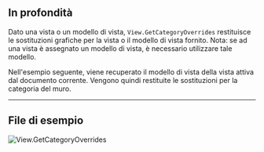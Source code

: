 ## In profondità
Dato una vista o un modello di vista, `View.GetCategoryOverrides` restituisce le sostituzioni grafiche per la vista o il modello di vista fornito. Nota: se ad una vista è assegnato un modello di vista, è necessario utilizzare tale modello.

Nell'esempio seguente, viene recuperato il modello di vista della vista attiva dal documento corrente. Vengono quindi restituite le sostituzioni per la categoria del muro.
___
## File di esempio

![View.GetCategoryOverrides](./Revit.Elements.Views.View.GetCategoryOverrides_img.jpg)
